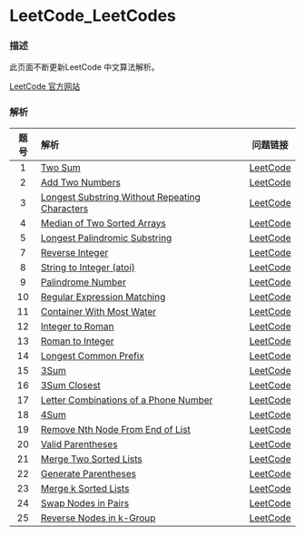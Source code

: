 # LeetCode_LeetCodes

### 描述

此页面不断更新LeetCode 中文算法解析。

[LeetCode 官方网站](https://LeetCode.com/)

### 解析

|  题号  | 解析                                       |                   问题链接                   |
| :--: | :--------------------------------------- | :--------------------------------------: |
|  1   | [Two Sum](/Algorithms/two-sum.md) | [LeetCode](https://LeetCode.com/problems/two-sum) |
|  2   | [Add Two Numbers](/Algorithms/add-two-numbers.md) | [LeetCode](https://LeetCode.com/problems/add-two-numbers) |
|  3   | [Longest Substring Without Repeating Characters](/Algorithms/longest-substring-without-repeating-characters.md) | [LeetCode](https://LeetCode.com/problems/longest-substring-without-repeating-characters) |
|  4   | [Median of Two Sorted Arrays](/Algorithms/median-of-two-sorted-arrays.md) | [LeetCode](https://LeetCode.com/problems/median-of-two-sorted-arrays) |
|  5   | [Longest Palindromic Substring](/Algorithms/longest-palindromic-substring.md) | [LeetCode](https://LeetCode.com/problems/longest-palindromic-substring) |
|  7   | [Reverse Integer](/Algorithms/reverse-integer.md) | [LeetCode](https://LeetCode.com/problems/reverse-integer) |
|  8   | [String to Integer (atoi)](/Algorithms/string-to-integer-atoi.md) | [LeetCode](https://LeetCode.com/problems/string-to-integer-atoi) |
|  9   | [Palindrome Number](/Algorithms/palindrome-number.md) | [LeetCode](https://LeetCode.com/problems/palindrome-number) |
|  10  | [Regular Expression Matching](/Algorithms/regular-expression-matching.md) | [LeetCode](https://LeetCode.com/problems/regular-expression-matching) |
|  11  | [Container With Most Water](/Algorithms/container-with-most-water.md) | [LeetCode](https://LeetCode.com/problems/container-with-most-water) |
|  12  | [Integer to Roman](/Algorithms/integer-to-roman.md) | [LeetCode](https://LeetCode.com/problems/integer-to-roman) |
|  13  | [Roman to Integer](/Algorithms/roman-to-integer.md) | [LeetCode](https://LeetCode.com/problems/roman-to-integer) |
|  14  | [Longest Common Prefix](/Algorithms/longest-common-prefix.md) | [LeetCode](https://LeetCode.com/problems/longest-common-prefix) |
|  15  | [3Sum](/Algorithms/3sum.md)        | [LeetCode](https://LeetCode.com/problems/3sum) |
|  16  | [3Sum Closest](/Algorithms/3sum-closest.md) | [LeetCode](https://LeetCode.com/problems/3sum-closest) |
|  17  | [Letter Combinations of a Phone Number](/Algorithms/letter-combinations-of-a-phone-number.md) | [LeetCode](https://LeetCode.com/problems/letter-combinations-of-a-phone-number) |
|  18  | [4Sum](/Algorithms/4sum.md)        | [LeetCode](https://LeetCode.com/problems/4sum) |
|  19  | [Remove Nth Node From End of List](/Algorithms/remove-nth-node-from-end-of-list.md) | [LeetCode](https://LeetCode.com/problems/remove-nth-node-from-end-of-list) |
|  20  | [Valid Parentheses](/Algorithms/valid-parentheses.md) | [LeetCode](https://LeetCode.com/problems/valid-parentheses) |
|  21  | [Merge Two Sorted Lists](/Algorithms/merge-two-sorted-lists.md) | [LeetCode](https://LeetCode.com/problems/merge-two-sorted-lists) |
|  22  | [Generate Parentheses](/Algorithms/generate-parentheses.md) | [LeetCode](https://LeetCode.com/problems/generate-parentheses) |
|  23  | [Merge k Sorted Lists](/Algorithms/merge-k-sorted-lists.md) | [LeetCode](https://LeetCode.com/problems/merge-k-sorted-lists) |
|  24  | [Swap Nodes in Pairs](/Algorithms/swap-nodes-in-pairs.md) | [LeetCode](https://LeetCode.com/problems/swap-nodes-in-pairs) |
|  25  | [Reverse Nodes in k-Group](/Algorithms/reverse-nodes-in-k-group.md) | [LeetCode](https://LeetCode.com/problems/reverse-nodes-in-k-group) |